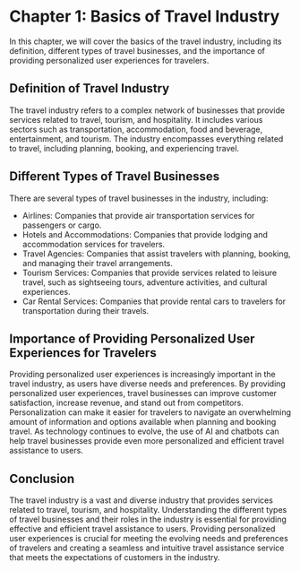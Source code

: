 Chapter 1: Basics of Travel Industry
====================================

In this chapter, we will cover the basics of the travel industry, including its definition, different types of travel businesses, and the importance of providing personalized user experiences for travelers.

Definition of Travel Industry
-----------------------------

The travel industry refers to a complex network of businesses that provide services related to travel, tourism, and hospitality. It includes various sectors such as transportation, accommodation, food and beverage, entertainment, and tourism. The industry encompasses everything related to travel, including planning, booking, and experiencing travel.

Different Types of Travel Businesses
------------------------------------

There are several types of travel businesses in the industry, including:

* Airlines: Companies that provide air transportation services for passengers or cargo.
* Hotels and Accommodations: Companies that provide lodging and accommodation services for travelers.
* Travel Agencies: Companies that assist travelers with planning, booking, and managing their travel arrangements.
* Tourism Services: Companies that provide services related to leisure travel, such as sightseeing tours, adventure activities, and cultural experiences.
* Car Rental Services: Companies that provide rental cars to travelers for transportation during their travels.

Importance of Providing Personalized User Experiences for Travelers
-------------------------------------------------------------------

Providing personalized user experiences is increasingly important in the travel industry, as users have diverse needs and preferences. By providing personalized user experiences, travel businesses can improve customer satisfaction, increase revenue, and stand out from competitors. Personalization can make it easier for travelers to navigate an overwhelming amount of information and options available when planning and booking travel. As technology continues to evolve, the use of AI and chatbots can help travel businesses provide even more personalized and efficient travel assistance to users.

Conclusion
----------

The travel industry is a vast and diverse industry that provides services related to travel, tourism, and hospitality. Understanding the different types of travel businesses and their roles in the industry is essential for providing effective and efficient travel assistance to users. Providing personalized user experiences is crucial for meeting the evolving needs and preferences of travelers and creating a seamless and intuitive travel assistance service that meets the expectations of customers in the industry.


